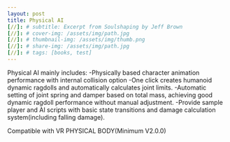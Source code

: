 ```yaml
---
layout: post
title: Physical AI
[//]: # subtitle: Excerpt from Soulshaping by Jeff Brown
[//]: # cover-img: /assets/img/path.jpg
[//]: # thumbnail-img: /assets/img/thumb.png
[//]: # share-img: /assets/img/path.jpg
[//]: # tags: [books, test]
---
```


Physical AI mainly includes:
-Physically based character animation performance with internal collision option
-One click creates humanoid dynamic ragdolls and automatically calculates joint limits.
-Automatic setting of joint spring and damper based on total mass, achieving good dynamic ragdoll performance without manual adjustment.
-Provide sample player and AI scripts with basic state transitions and damage calculation system(including falling damage).

Compatible with VR PHYSICAL BODY(Minimum V2.0.0)
